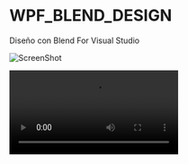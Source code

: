 # WPF_BLEND_DESIGN
Diseño con Blend For Visual Studio

![ScreenShot](https://raw.github.com/Gamas-G/WPF_BLEND_DESIGN/master/Screen/Pantalla1.png)

![ScreenShot](https://raw.github.com/Gamas-G/WPF_BLEND_DESIGN/master/Screen/Git.mp4)
